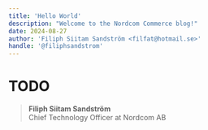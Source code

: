```yaml
---
title: 'Hello World'
description: "Welcome to the Nordcom Commerce blog!"
date: 2024-08-27
author: 'Filiph Siitam Sandström <filfat@hotmail.se>'
handle: '@filiphsandstrom'
---
```


# TODO

> **Filiph Siitam Sandström**\
> Chief Technology Officer at Nordcom AB
